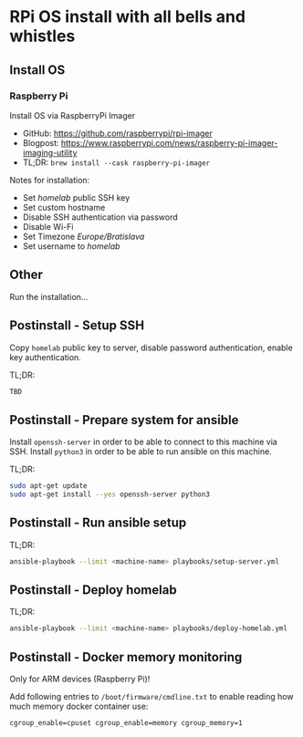 # RPi OS install with all bells and whistles

## Install OS

### Raspberry Pi

Install OS via RaspberryPi Imager

- GitHub: <https://github.com/raspberrypi/rpi-imager>
- Blogpost: <https://www.raspberrypi.com/news/raspberry-pi-imager-imaging-utility>
- TL;DR: `brew install --cask raspberry-pi-imager`

Notes for installation:

- Set _homelab_ public SSH key
- Set custom hostname
- Disable SSH authentication via password
- Disable Wi-Fi
- Set Timezone _Europe/Bratislava_
- Set username to _homelab_

## Other

Run the installation...

## Postinstall - Setup SSH

Copy `homelab` public key to server, disable password authentication, enable key authentication.

TL;DR:

```sh
TBD
```

## Postinstall - Prepare system for ansible

Install `openssh-server` in order to be able to connect to this machine via SSH.
Install `python3` in order to be able to run ansible on this machine.

TL;DR:

```sh
sudo apt-get update
sudo apt-get install --yes openssh-server python3
```

## Postinstall - Run ansible setup

TL;DR:

```sh
ansible-playbook --limit <machine-name> playbooks/setup-server.yml
```

## Postinstall - Deploy homelab

TL;DR:

```sh
ansible-playbook --limit <machine-name> playbooks/deploy-homelab.yml
```

## Postinstall - Docker memory monitoring

Only for ARM devices (Raspberry Pi)!

Add following entries to `/boot/firmware/cmdline.txt` to enable reading how much memory docker container use:

```txt
cgroup_enable=cpuset cgroup_enable=memory cgroup_memory=1
```
